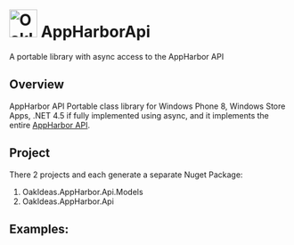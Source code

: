 <img width="50" height="50" src="https://tjbhgg.blu.livefilestore.com/y2p3TGwhHRNaIik5A6BIfMtjVdx7i-o6Gwt_bNSyNgoRnsSOni0GyXYQv13PGkXlSMg-3MhgpwaNqWGKEw2Hy1ve85ml1EZejDSpazeps9ryBzGtl9fVp_eqDQGGTv2rvIH/oakideas32x32.png?psid=1" alt="OakIdeas" />  AppHarborApi
============

A portable library with async access to the AppHarbor API

Overview
--------
AppHarbor API Portable class library for Windows Phone 8, Windows Store Apps, .NET 4.5 if fully implemented using async, and it implements the entire [AppHarbor API](http://support.appharbor.com/kb/api/api-overview).

Project
-------

There 2 projects and each generate a separate Nuget Package:

1. OakIdeas.AppHarbor.Api.Models
2. OakIdeas.AppHarbor.Api

Examples:
---------


